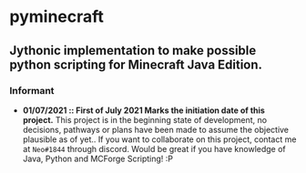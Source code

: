# pyminecraft

## Jythonic implementation to make possible python scripting for Minecraft Java Edition.

### Informant

- **01/07/2021 :: First of July 2021 Marks the initiation date of this project.**
  This project is in the beginning state of development, no decisions, pathways or plans have been made to assume the objective plausible as of yet.. If you want to collaborate on this project, contact me at `Neo#1844` through discord. Would be great if you have knowledge of Java, Python and MCForge Scripting! :P
